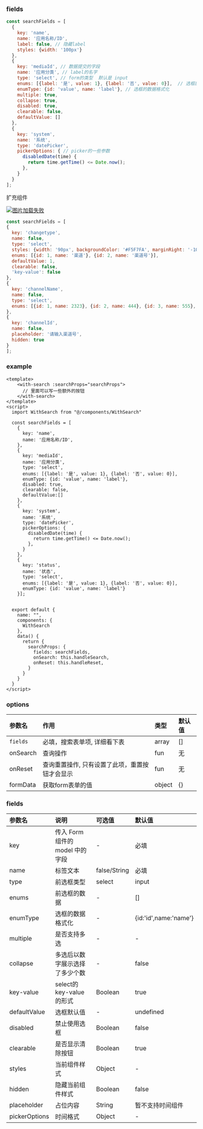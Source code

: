 ### fields

```javascript
const searchFields = [
  {
    key: 'name',
    name: '应用名称/ID',
    label: false, // 隐藏label
    styles: {width: '100px'}
  },
  {
    key: 'mediaId', // 数据提交的字段
    name: '应用分类', // label的名字
    type: 'select', // form的类型  默认是 input
    enums: [{label: '是', value: 1}, {label: '否', value: 0}],  // 选框的数据
    enumType: {id: 'value', name: 'label'}, // 选框的数据格式化
    multiple: true,
    collapse: true,
    disabled: true,
    clearable: false,
    defaultValue: []
  },
  {
    key: 'system',
    name: '系统',
    type: 'datePicker',
    pickerOptions: { // picker的一些参数
      disabledDate(time) {
        return time.getTime() <= Date.now();
      },
    }
  }
];
```

扩充组件

<a href="https://tva1.sinaimg.cn/large/008eGmZEly1gnbirz1xajj30920490sq.jpg" target="_blank" rel="noopener noreferrer"><img src="https://tva1.sinaimg.cn/large/008eGmZEly1gnbirz1xajj30920490sq.jpg" alt='图片加载失败'></a>

```javascript
const searchFields = [
{
  key: 'changetype',
  name: false,
  type: 'select',
  styles: {width: '90px', backgroundColor: '#F5F7FA', marginRight: '-10px',},
  enums: [{id: 1, name: '渠道'}, {id: 2, name: '渠道号'}],
  defaultValue: 1,
  clearable: false,
  'key-value': false
},
{
  key: 'channelName',
  name: false,
  type: 'select',
  enums: [{id: 1, name: 2323}, {id: 2, name: 444}, {id: 3, name: 555}, {id: 4, name: 666}],  // 选框的数据
},
{
  key: 'channelId',
  name: false,
  placeholder: '请输入渠道号',
  hidden: true
}
];
```

### example 

```vue
<template>
    <with-search :searchProps="searchProps">
      // 里面可以写一些额外的按钮
    </with-search>
</template>
<script>
  import WithSearch from "@/components/WithSearch"

  const searchFields = [
    {
      key: 'name',
      name: '应用名称/ID',
    },
    {
      key: 'mediaId', 
      name: '应用分类', 
      type: 'select', 
      enums: [{label: '是', value: 1}, {label: '否', value: 0}], 
      enumType: {id: 'value', name: 'label'},
      disabled: true,
      clearable: false,
      defaultValue:[]
    },
    {
      key: 'system',
      name: '系统',
      type: 'datePicker',
      pickerOptions: { 
        disabledDate(time) {
          return time.getTime() <= Date.now();
        },
      }
    },
    {
      key: 'status',
      name: '状态',
      type: 'select',
      enums: [{label: '是', value: 1}, {label: '否', value: 0}],
      enumType: {id: 'value', name: 'label'}
    }];


  export default {
    name: "",
    components: {
      WithSearch
    },
    data() {
      return {
        searchProps: {
          fields: searchFields, 
          onSearch: this.handleSearch, 
          onReset: this.handleReset, 
        }
      }
    }
  }
</script>
```
### options

| 参数名   | 作用                                           | 类型   | 默认值 |
| :------- | :------------------------------------------- | :----- | :----- |
| `fields`   | 必填，搜索表单项, 详细看下表              | array  | []     |
| onSearch | 查询操作                                       | fun    | 无     |
| onReset  | 查询重置操作, 只有设置了此项，重置按钮才会显示 | fun    | 无     |
| formData | 获取form表单的值 | object | {}   |


### fields

| 参数名   | 说明             |  可选值 | 默认值 |
| :------- | :---------- |  :----- | :----- |
|  key   |  传入 Form 组件的 model 中的字段     |   -   |   必填   | 
|  name   |    标签文本     |   false/String    |   必填   | 
|  type   |    前选框类型     |    select   |   input   | 
|  enums   |    前选框的数据     |  -    |  []    | 
|  enumType   |   选框的数据格式化      |  -    |   {id:'id',name:'name'}   | 
|  multiple   |    是否支持多选    |   -   |   -   | false
|  collapse   |    多选后以数字展示选择了多少个数     |  -    |  false    | 
|  key-value   |   select的key-value的形式    |   Boolean   |  true   | 
|  defaultValue   |   选框默认值      |   -   |  undefined    | 
|  disabled   |   禁止使用选框      |   Boolean   |  false    | 
|  clearable   |    是否显示清除按钮     |   Boolean   |  true    | 
|  styles   |    当前组件样式     |   Object   |  -    | 
|  hidden   |    隐藏当前组件样式     |   Boolean   |  false    | 
|  placeholder   |   占位内容    |   String   |  暂不支持时间组件    | 
|  pickerOptions   |   时间格式   |   Object   |  -    | 
